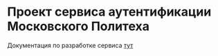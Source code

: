 # Проект сервиса аутентификации Московского Политеха

Документация по разработке сервиса [тут](/docs/DEV.MD)
